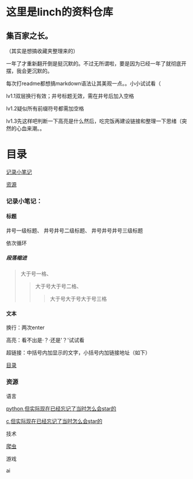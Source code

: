 # 这里是linch的资料仓库



## 集百家之长。


（其实是想搞收藏夹整理来的）


一年了才重新翻开倒是挺沉默的。不过无所谓啦，要是因为已经一年了就彻底开摆，我会更沉默的。


每次打readme都想搞markdown语法让其美观一点。。小小试试看（


lv1.1双层换行有效；井号标题无效，需在井号后加入空格


lv1.2疑似所有前缀符号都需加空格


lv1.3先这样吧判断一下高亮是什么然后，吃完饭再建设链接和整理一下思绪（突然的心血来潮。。

# 目录
[记录小笔记](https://github.com/UNBAILANLINCH/-?tab=readme-ov-file#%E8%AE%B0%E5%BD%95%E5%B0%8F%E7%AC%94%E8%AE%B0)


[资源](https://github.com/UNBAILANLINCH/-?tab=readme-ov-file#%E8%B5%84%E6%BA%90)






### 记录小笔记：


#### 标题


井号一级标题、
井号井号二级标题、
井号井号井号三级标题


依次循环


##### 段落缩进


> 大于号一格、
>> 大于号大于号二格、
>>> 大于号大于号大于号三格

#### 文本


换行：两次enter


高亮：看不出是·？·还是'？'试试看


超链接：中括号内加显示的文字，小括号内加链接地址（如下）


[目录](https://github.com/UNBAILANLINCH/-?tab=readme-ov-file#%E7%9B%AE%E5%BD%95)

### 资源
语言


[python,但实际现在已经忘记了当时怎么会star的](https://github.com/python/cpython)


[c,但实际现在已经忘记了当时怎么会star的](https://github.com/fffaraz/awesome-cpp)



技术


[爬虫](https://github.com/ssssssss-team/spider-flow)


游戏


ai



